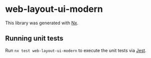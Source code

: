 # web-layout-ui-modern

This library was generated with [Nx](https://nx.dev).

## Running unit tests

Run `nx test web-layout-ui-modern` to execute the unit tests via [Jest](https://jestjs.io).
